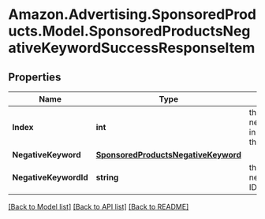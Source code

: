 # Amazon.Advertising.SponsoredProducts.Model.SponsoredProductsNegativeKeywordSuccessResponseItem

## Properties

Name | Type | Description | Notes
------------ | ------------- | ------------- | -------------
**Index** | **int** | the index of the negativeKeyword in the array from the request body | 
**NegativeKeyword** | [**SponsoredProductsNegativeKeyword**](SponsoredProductsNegativeKeyword.md) |  | [optional] 
**NegativeKeywordId** | **string** | the negativeKeyword ID | [optional] 

[[Back to Model list]](../README.md#documentation-for-models) [[Back to API list]](../README.md#documentation-for-api-endpoints) [[Back to README]](../README.md)

